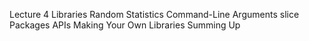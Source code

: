 Lecture 4
Libraries
Random
Statistics
Command-Line Arguments
slice
Packages
APIs
Making Your Own Libraries
Summing Up
